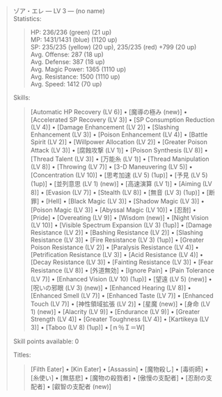 > ゾア・エレ ― LV 3 ― (no name)  
> Statistics:  
> > HP: 236/236 (green) (21 up)  
> > MP: 1431/1431 (blue) (1120 up)  
> > SP: 235/235 (yellow) (20 up), 235/235 (red) +799 (20 up)  
> > Avg. Offense: 287 (18 up)  
> > Avg. Defense: 387 (18 up)  
> > Avg. Magic Power: 1365 (1110 up)  
> > Avg. Resistance: 1500 (1110 up)  
> > Avg. Speed: 1412 (70 up)  
> 
> Skills:
> > [Automatic HP Recovery (LV 6)] • [魔導の極み (new)] • [Accelerated SP Recovery (LV 3)] • [SP Consumption Reduction (LV 4)] • [Damage Enhancement (LV 2)] • [Slashing Enhancement (LV 3)] • [Poison Enhancement (LV 4)] • [Battle Spirit (LV 2)] • [Willpower Allocation (LV 2)] • [Greater Poison Attack (LV 3)] • [腐蝕攻撃 (LV 1)] • [Poison Synthesis (LV 8)] • [Thread Talent (LV 3)] • [万能糸 (LV 1)] • [Thread Manipulation (LV 8)] • [Throwing (LV 7)] • [3-D Maneuvering (LV 5)] • [Concentration (LV 10)] • [思考加速 (LV 5) (1up)] • [予見 (LV 5) (1up)] • [並列意思 (LV 1) (new)] • [高速演算 (LV 1)] • [Aiming (LV 8)] • [Evasion (LV 7)] • [Stealth (LV 8)] • [無音 (LV 3) (1up)] • [断罪] • [Hell] • [Black Magic (LV 3)] • [Shadow Magic (LV 3)] • [Poison Magic (LV 3)] • [Abyssal Magic (LV 10)] • [忍耐] • [Pride] • [Overeating (LV 9)] • [Wisdom (new)] • [Night Vision (LV 10)] • [Visible Spectrum Expansion (LV 3) (1up)] • [Damage Resistance (LV 2)] • [Bashing Resistance (LV 2)] • [Slashing Resistance (LV 3)] • [Fire Resistance (LV 3) (1up)] • [Greater Poison Resistance (LV 2)] • [Paralysis Resistance (LV 4)] • [Petrification Resistance (LV 3)] • [Acid Resistance (LV 4)] • [Decay Resistance (LV 3)] • [Fainting Resistance (LV 3)] • [Fear Resistance (LV 8)] • [外道無効] • [Ignore Pain] • [Pain Tolerance (LV 7)] • [Enhanced Vision (LV 10) (1up)] • [望遠 (LV 5) (new)] • [呪いの邪眼 (LV 3) (new)] • [Enhanced Hearing (LV 8)] • [Enhanced Smell (LV 7)] • [Enhanced Taste (LV 7)] • [Enhanced Touch (LV 7)] • [神性領域拡張 (LV 2)] • [星魔 (new)] • [身命 (LV 1) (new)] • [Alacrity (LV 9)] • [Endurance (LV 9)] • [Greater Strength (LV 4)] • [Greater Toughness (LV 4)] • [Kartikeya (LV 3)] • [Taboo (LV 8) (1up)] • [ｎ％Ｉ＝Ｗ]
> 
> Skill points available: 0
> 
> Titles:
> > [Filth Eater] • [Kin Eater] • [Assassin] • [魔物殺し] • [毒術師] • [糸使い] • [無慈悲] • [魔物の殺戮者] • [傲慢の支配者] • [忍耐の支配者] • [叡智の支配者 (new)]
